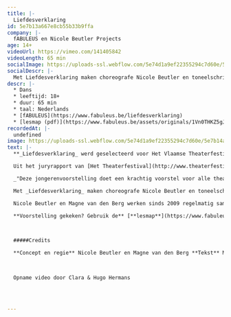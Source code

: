 ```yaml
---
title: |-
  Liefdesverklaring
id: 5e7b13a667e8cb55b33b9ffa
company: |-
  fABULEUS en Nicole Beutler Projects
age: 14+
videoUrl: https://vimeo.com/141405842
videoLength: 65 min
socialImage: https://uploads-ssl.webflow.com/5e74d1a9ef22355294c7d60e/5e7b14a4dba97fbce607fedb_fabuleus_liefdesverklaring.jpg
socialDescr: |-
  Met Liefdesverklaring maken choreografe Nicole Beutler en toneelschrijfster Magne van den Berg een schaduwversie van het ophefmakende Publikumsbeschimpfung van Peter Handke uit 1966, dat de toenmalige theaterwetten van tafel veegde. Liefdesverklaring keert de tekst om tot een verleidelijke en verwarrende lofzang aan het theater en het publiek; uitgesproken, gedanst en gebeatboxt door zes jonge spelers en voortgestuwd door de onweerstaanbare elektronische beats van DJ/componist Gary Shepherd.
descr: |-
  * Dans
  * leeftijd: 18+
  * duur: 65 min
  * taal: Nederlands
  * [fABULEUS](https://www.fabuleus.be/liefdesverklaring)
  * [lesmap (pdf)](https://www.fabuleus.be/assets/originals/1Vn0THKZ5gJzhp51W1Dh9q_LQYLfoi8qB.pdf)‍
recordedAt: |-
  undefined
image: https://uploads-ssl.webflow.com/5e74d1a9ef22355294c7d60e/5e7b14a4dba97fbce607fedb_fabuleus_liefdesverklaring.jpg
text: |-
  **_Liefdesverklaring_ werd geselecteerd voor Het Vlaamse Theaterfestival 2015. Bovendien wordt de voorstelling ook getoond op het Nederlandse Theaterfestival.**

  Uit het juryrapport van [Het Theaterfestival](http://www.theaterfestival.be/2015/jury):

  _"Deze jongerenvoorstelling doet een krachtig voorstel voor alle theater, te beginnen met haar opgeslagen wimpers en haar welgemeende glimlach naar de zaal. Een zeldzaam mooie ode aan de magie tussen scène en publiek. Een visitekaartje voor het theater."_

  Met _Liefdesverklaring_ maken choreografe Nicole Beutler en toneelschrijfster Magne van den Berg een schaduwversie van het ophefmakende _Publikumsbeschimpfung_ van Peter Handke uit 1966, dat de toenmalige theaterwetten van tafel veegde. _Liefdesverklaring_ keert de tekst om tot een verleidelijke en verwarrende lofzang aan het theater en het publiek; uitgesproken, gedanst en gebeatboxt door zes jonge spelers en voortgestuwd door de onweerstaanbare elektronische beats van DJ/componist Gary Shepherd.

  Nicole Beutler en Magne van den Berg werken sinds 2009 regelmatig samen, o.a. voor _1: SONGS_ (2009) en de jongerenvoorstelling _PIECE_ (2011). Hun werk valt niet in een vakje te stoppen. Is het dans? Is het theater? Een uit de hand gelopen popconcert? Vast staat dat het telkens zinderende belevenissen zijn.

  **Voorstelling gekeken? Gebruik de** [**lesmap**](https://www.fabuleus.be/assets/originals/1Vn0THKZ5gJzhp51W1Dh9q_LQYLfoi8qB.pdf) **voor nog meer plezier.**

  ‍

  #####Credits

  **Concept en regie** Nicole Beutler en Magne van den Berg **Tekst** Magne van den Berg, naar _Publikumsbeschimpfung_ van Peter Handke **Performers** Allen Assi, Bastien Bodarwé, Siska Bouwen, Laetitia Janssens, Stephanie Peeters en Jonas Vermeulen **Dramaturgie** Peter Anthonissen **Muziek** Gary Shepherd **Gebaren** Justa ter Haar **Toneelbeeld** Timme Afschrift **Kostuums** Dorine Van Autreve **Repetitor** Katja Pire **Productie** _f_ABULEUS en NBprojects **Coproductie** TAKT Dommelhof en KU\[N\]ST Leuven vzw in het kader van het stadsproject “Vesalius kruipt onder je huid”

  ‍

  Opname video door Clara & Hugo Hermans

  ‍

  ‍
---
```

